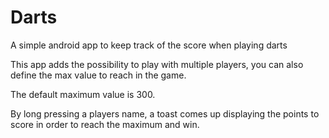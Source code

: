 # Darts
A simple android app to keep track of the score when playing darts

This app adds the possibility to play with multiple players,
you can also define the max value to reach in the game.

The default maximum value is 300.

By long pressing a players name, a toast comes up displaying the points to score in order to reach the maximum and win.
